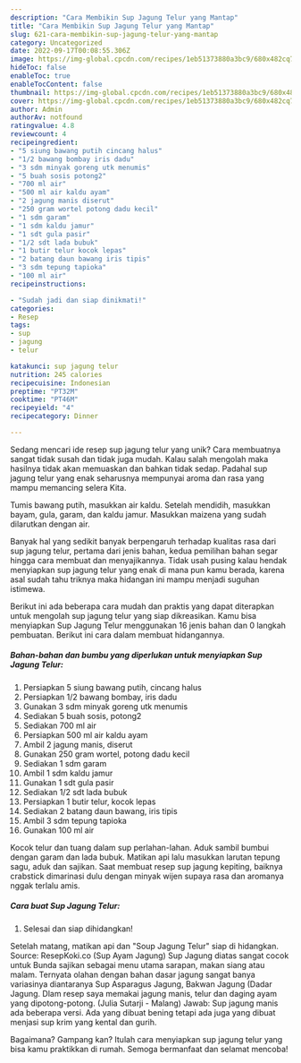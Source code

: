 ```yaml
---
description: "Cara Membikin Sup Jagung Telur yang Mantap"
title: "Cara Membikin Sup Jagung Telur yang Mantap"
slug: 621-cara-membikin-sup-jagung-telur-yang-mantap
category: Uncategorized
date: 2022-09-17T00:08:55.306Z
image: https://img-global.cpcdn.com/recipes/1eb51373880a3bc9/680x482cq70/sup-jagung-telur-foto-resep-utama.jpg
hideToc: false
enableToc: true
enableTocContent: false
thumbnail: https://img-global.cpcdn.com/recipes/1eb51373880a3bc9/680x482cq70/sup-jagung-telur-foto-resep-utama.jpg
cover: https://img-global.cpcdn.com/recipes/1eb51373880a3bc9/680x482cq70/sup-jagung-telur-foto-resep-utama.jpg
author: Admin
authorAv: notfound
ratingvalue: 4.8
reviewcount: 4
recipeingredient:
- "5 siung bawang putih cincang halus"
- "1/2 bawang bombay iris dadu"
- "3 sdm minyak goreng utk menumis"
- "5 buah sosis potong2"
- "700 ml air"
- "500 ml air kaldu ayam"
- "2 jagung manis diserut"
- "250 gram wortel potong dadu kecil"
- "1 sdm garam"
- "1 sdm kaldu jamur"
- "1 sdt gula pasir"
- "1/2 sdt lada bubuk"
- "1 butir telur kocok lepas"
- "2 batang daun bawang iris tipis"
- "3 sdm tepung tapioka"
- "100 ml air"
recipeinstructions:

- "Sudah jadi dan siap dinikmati!"
categories:
- Resep
tags:
- sup
- jagung
- telur

katakunci: sup jagung telur 
nutrition: 245 calories
recipecuisine: Indonesian
preptime: "PT32M"
cooktime: "PT46M"
recipeyield: "4"
recipecategory: Dinner

---
```





Sedang mencari ide resep sup jagung telur yang unik? Cara membuatnya sangat tidak susah dan tidak juga mudah. Kalau salah mengolah maka hasilnya tidak akan memuaskan dan bahkan tidak sedap. Padahal sup jagung telur yang enak seharusnya mempunyai aroma dan rasa yang mampu memancing selera Kita.





Tumis bawang putih, masukkan air kaldu. Setelah mendidih, masukkan bayam, gula, garam, dan kaldu jamur. Masukkan maizena yang sudah dilarutkan dengan air.

Banyak hal yang sedikit banyak berpengaruh terhadap kualitas rasa dari sup jagung telur, pertama dari jenis bahan, kedua pemilihan bahan segar hingga cara membuat dan menyajikannya. Tidak usah pusing kalau hendak menyiapkan sup jagung telur yang enak di mana pun kamu berada, karena asal sudah tahu triknya maka hidangan ini mampu menjadi suguhan istimewa.






Berikut ini ada beberapa cara mudah dan praktis yang dapat diterapkan untuk mengolah sup jagung telur yang siap dikreasikan. Kamu bisa menyiapkan Sup Jagung Telur menggunakan 16 jenis bahan dan 0 langkah pembuatan. Berikut ini cara dalam membuat hidangannya.

<!--inarticleads1-->

##### Bahan-bahan dan bumbu yang diperlukan untuk menyiapkan Sup Jagung Telur:

1. Persiapkan 5 siung bawang putih, cincang halus
1. Persiapkan 1/2 bawang bombay, iris dadu
1. Gunakan 3 sdm minyak goreng utk menumis
1. Sediakan 5 buah sosis, potong2
1. Sediakan 700 ml air
1. Persiapkan 500 ml air kaldu ayam
1. Ambil 2 jagung manis, diserut
1. Gunakan 250 gram wortel, potong dadu kecil
1. Sediakan 1 sdm garam
1. Ambil 1 sdm kaldu jamur
1. Gunakan 1 sdt gula pasir
1. Sediakan 1/2 sdt lada bubuk
1. Persiapkan 1 butir telur, kocok lepas
1. Sediakan 2 batang daun bawang, iris tipis
1. Ambil 3 sdm tepung tapioka
1. Gunakan 100 ml air


Kocok telur dan tuang dalam sup perlahan-lahan. Aduk sambil bumbui dengan garam dan lada bubuk. Matikan api lalu masukkan larutan tepung sagu, aduk dan sajikan. Saat membuat resep sup jagung kepiting, baiknya crabstick dimarinasi dulu dengan minyak wijen supaya rasa dan aromanya nggak terlalu amis. 

<!--inarticleads2-->

##### Cara buat Sup Jagung Telur:


1. Selesai dan siap dihidangkan!

Setelah matang, matikan api dan &#34;Soup Jagung Telur&#34; siap di hidangkan. Source: ResepKoki.co (Sup Ayam Jagung) Sup Jagung diatas sangat cocok untuk Bunda sajikan sebagai menu utama sarapan, makan siang atau malam. Ternyata olahan dengan bahan dasar jagung sangat banya variasinya diantaranya Sup Asparagus Jagung, Bakwan Jagung (Dadar Jagung. Dlam resep saya memakai jagung manis, telur dan daging ayam yang dipotong-potong. (Julia Sutarji - Malang) Jawab: Sup jagung manis ada beberapa versi. Ada yang dibuat bening tetapi ada juga yang dibuat menjasi sup krim yang kental dan gurih. 

Bagaimana? Gampang kan? Itulah cara menyiapkan sup jagung telur yang bisa kamu praktikkan di rumah. Semoga bermanfaat dan selamat mencoba!
